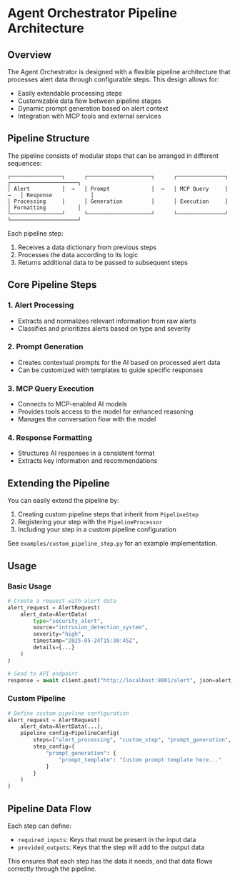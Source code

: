 # Agent Orchestrator Pipeline Architecture

## Overview

The Agent Orchestrator is designed with a flexible pipeline architecture that processes alert data through configurable steps. This design allows for:

- Easily extendable processing steps
- Customizable data flow between pipeline stages
- Dynamic prompt generation based on alert context
- Integration with MCP tools and external services

## Pipeline Structure

The pipeline consists of modular steps that can be arranged in different sequences:

```
┌────────────────┐      ┌────────────────────┐      ┌───────────────┐      ┌─────────────────────┐
│ Alert          │  →   │ Prompt             │  →   │ MCP Query     │  →   │ Response            │
│ Processing     │      │ Generation         │      │ Execution     │      │ Formatting          │
└────────────────┘      └────────────────────┘      └───────────────┘      └─────────────────────┘
```

Each pipeline step:

1. Receives a data dictionary from previous steps
2. Processes the data according to its logic
3. Returns additional data to be passed to subsequent steps

## Core Pipeline Steps

### 1. Alert Processing

- Extracts and normalizes relevant information from raw alerts
- Classifies and prioritizes alerts based on type and severity

### 2. Prompt Generation

- Creates contextual prompts for the AI based on processed alert data
- Can be customized with templates to guide specific responses

### 3. MCP Query Execution

- Connects to MCP-enabled AI models
- Provides tools access to the model for enhanced reasoning
- Manages the conversation flow with the model

### 4. Response Formatting

- Structures AI responses in a consistent format
- Extracts key information and recommendations

## Extending the Pipeline

You can easily extend the pipeline by:

1. Creating custom pipeline steps that inherit from `PipelineStep`
2. Registering your step with the `PipelineProcessor`
3. Including your step in a custom pipeline configuration

See `examples/custom_pipeline_step.py` for an example implementation.

## Usage

### Basic Usage

```python
# Create a request with alert data
alert_request = AlertRequest(
    alert_data=AlertData(
        type="security_alert",
        source="intrusion_detection_system",
        severity="high",
        timestamp="2025-05-24T15:30:45Z",
        details={...}
    )
)

# Send to API endpoint
response = await client.post("http://localhost:8001/alert", json=alert_request.dict())
```

### Custom Pipeline

```python
# Define custom pipeline configuration
alert_request = AlertRequest(
    alert_data=AlertData(...),
    pipeline_config=PipelineConfig(
        steps=["alert_processing", "custom_step", "prompt_generation", "mcp_query", "response_formatting"],
        step_config={
            "prompt_generation": {
                "prompt_template": "Custom prompt template here..."
            }
        }
    )
)
```

## Pipeline Data Flow

Each step can define:

- `required_inputs`: Keys that must be present in the input data
- `provided_outputs`: Keys that the step will add to the output data

This ensures that each step has the data it needs, and that data flows correctly through the pipeline.
